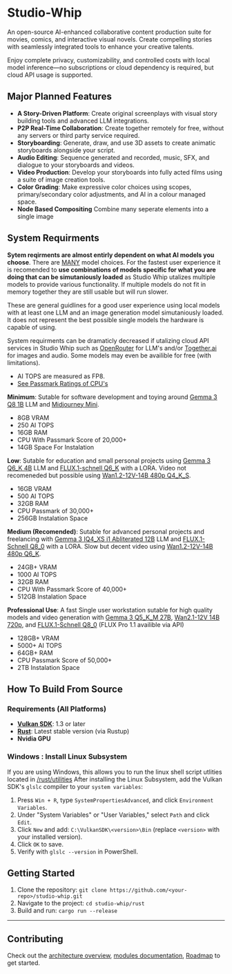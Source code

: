 # Studio-Whip
An open-source AI-enhanced collaborative content production suite for movies, comics, and interactive visual novels. Create compelling stories with seamlessly integrated tools to enhance your creative talents.

Enjoy complete privacy, customizability, and controlled costs with local model inference—no subscriptions or cloud dependency is required, but cloud API usage is supported.


## Major Planned Features
- **A Story-Driven Platform**:  Create original screenplays with visual story building tools and advanced LLM integrations.
- **P2P Real-Time Collaboration**: Create together remotely for free, without any servers or third party service required.
- **Storyboarding**: Generate, draw, and use 3D assets to create animatic storyboards alongside your script.
- **Audio Editing**: Sequence generated and recorded, music, SFX, and dialogue to your storyboards and videos.
- **Video Production**: Develop your storyboards into fully acted films using a suite of image creation tools.
- **Color Grading**: Make expressive color choices using scopes, primary/secondary color adjustments, and AI in a colour managed space.
- **Node Based Compositing** Combine many seperate elements into a single image


## System Requirments
**Sytem reqirments are almost entirly dependent on what AI models you choose**. There are [MANY](https://huggingface.co/) model choices. For the fastest user experience it is recomended to **use combinations of models specific for what you are doing that can be simutaniously loaded** as Studio Whip utalizes multiple models to provide various functionality. If multiple models do not fit in memory together they are still usable but will run slower.

These are general guidlines for a good user experience using local models with at least one LLM and an image generation model simutaniously loaded. It does not represent the best possible single models the hardware is capable of using. 

System requirments can be dramaticly decreased if utalizing cloud API services in Studio Whip such as [OpenRouter](https://openrouter.ai/) for LLM's and/or [Together.ai](https://www.together.ai/) for images and audio. Some models may even be availible for free (with limitations).

- AI TOPS are measured as FP8.
- [See Passmark Ratings of CPU's](https://www.cpubenchmark.net/high_end_cpus.html)

**Minimum**:
Sutable for software development and toying around [Gemma 3 Q8 1B](https://huggingface.co/unsloth/gemma-3-1b-it-GGUF) LLM and [Midjourney Mini](openskyml/midjourney-mini).

- 8GB VRAM
- 250 AI TOPS
- 16GB RAM
- CPU With Passmark Score of 20,000+
- 14GB Space For Instalation

**Low**:
Sutable for education and small personal projects using [Gemma 3 Q6_K 4B](https://huggingface.co/unsloth/gemma-3-4b-it-GGUF) LLM and [FLUX.1-schnell Q6_K](https://huggingface.co/city96/FLUX.1-schnell-gguf) with a LORA. Video not recomeneded but possible using [Wan1.2-12V-14B 480p Q4_K_S](https://huggingface.co/city96/Wan2.1-I2V-14B-480P-gguf).

- 16GB VRAM
- 500 AI TOPS
- 32GB RAM
- CPU Passmark of 30,000+
- 256GB Instalation Space

**Medium (Recomended)**:
Sutable for advanced personal projects and freelancing with [Gemma 3 IQ4_XS i1 Abliterated 12B](https://huggingface.co/mradermacher/gemma-3-12b-it-abliterated-i1-GGUF) LLM and [FLUX.1-Schnell Q8_0](https://huggingface.co/city96/FLUX.1-schnell-gguf) with a LORA. Slow but decent video using [Wan1.2-12V-14B 480p Q6_K](https://huggingface.co/city96/Wan2.1-I2V-14B-480P-gguf).

- 24GB+ VRAM
- 1000 AI TOPS
- 32GB RAM
- CPU With Passmark Score of 40,000+
- 512GB Instalation Space


**Professional Use**:
A fast Single user workstation sutable for high quality models and video generation with [Gemma 3 Q5_K_M 27B](https://huggingface.co/unsloth/gemma-3-27b-it-GGUF/), [Wan2.1-12V 14B 720p](https://huggingface.co/Wan-AI/Wan2.1-I2V-14B-720P), and [FLUX.1-Schnell Q8_0](https://huggingface.co/city96/FLUX.1-schnell-gguf) (FLUX Pro 1.1 availible via API)

- 128GB+ VRAM
- 5000+ AI TOPS
- 64GB+ RAM
- CPU Passmark Score of 50,000+
- 2TB Instalation Space

## How To Build From Source

### Requirements (All Platforms)
- [**Vulkan SDK**](https://vulkan.lunarg.com/sdk/home): 1.3 or later
- [**Rust**](https://www.rust-lang.org/tools/install): Latest stable version (via Rustup)
- **Nvidia GPU**

### Windows : Install Linux Subsystem
If you are using Windows, this allows you to run the linux shell script utlities located in [/rust/utilities](https://github.com/MrScripty/Studio-Whip/tree/main/rust/utilities) After installing the Linux Subsystem, add the Vulkan SDK's `glslc` compiler to your ```system variables```:

1. Press `Win + R`, type `SystemPropertiesAdvanced`, and click `Environment Variables`.
2. Under "System Variables" or "User Variables," select `Path` and click `Edit`.
3. Click `New` and add: `C:\VulkanSDK\<version>\Bin` (replace `<version>` with your installed version).
4. Click `OK` to save.
5. Verify with `glslc --version` in PowerShell.

## Getting Started
1. Clone the repository: `git clone https://github.com/<your-repo>/studio-whip.git`
2. Navigate to the project: `cd studio-whip/rust`
3. Build and run: `cargo run --release`

---

## Contributing
Check out the [architecture overview](https://github.com/MrScripty/Studio-Whip/blob/main/rust/documentation/architecture.md), [modules documentation](https://github.com/MrScripty/Studio-Whip/blob/main/rust/documentation/modules.md), [Roadmap](https://github.com/MrScripty/Studio-Whip/blob/main/rust/documentation/roadmap.md) to get started.

